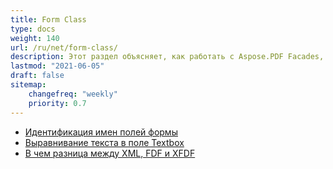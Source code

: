 ```yaml
---
title: Form Class
type: docs
weight: 140
url: /ru/net/form-class/
description: Этот раздел объясняет, как работать с Aspose.PDF Facades, используя Form Class.
lastmod: "2021-06-05"
draft: false
sitemap:
    changefreq: "weekly"
    priority: 0.7
---
```


- [Идентификация имен полей формы](/pdf/ru/net/identifying-form-fields-names/)
- [Выравнивание текста в поле Textbox](/pdf/ru/net/justify-text-in-a-textbox-field/)
- [В чем разница между XML, FDF и XFDF](/pdf/ru/net/whats-the-difference-between-xml-fdf-and-xfdf/)